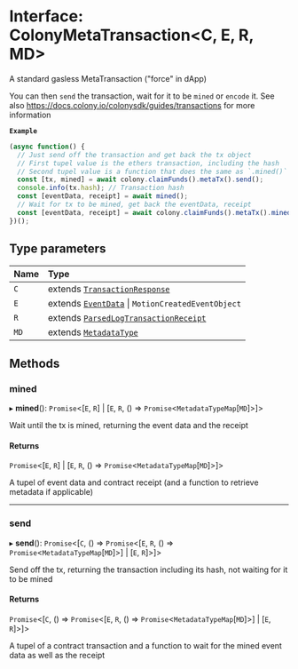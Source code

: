 # Interface: ColonyMetaTransaction<C, E, R, MD\>

A standard gasless MetaTransaction ("force" in dApp)

You can then `send` the transaction, wait for it to be `mined` or `encode` it.
See also https://docs.colony.io/colonysdk/guides/transactions for more information

**`Example`**

```typescript
(async function() {
  // Just send off the transaction and get back the tx object
  // First tupel value is the ethers transaction, including the hash
  // Second tupel value is a function that does the same as `.mined()` below
  const [tx, mined] = await colony.claimFunds().metaTx().send();
  console.info(tx.hash); // Transaction hash
  const [eventData, receipt] = await mined();
  // Wait for tx to be mined, get back the eventData, receipt
  const [eventData, receipt] = await colony.claimFunds().metaTx().mined();
})();
```

## Type parameters

| Name | Type |
| :------ | :------ |
| `C` | extends [`TransactionResponse`](TransactionResponse.md) |
| `E` | extends [`EventData`](EventData.md) \| `MotionCreatedEventObject` |
| `R` | extends [`ParsedLogTransactionReceipt`](ParsedLogTransactionReceipt.md) |
| `MD` | extends [`MetadataType`](../enums/MetadataType.md) |

## Methods

### mined

▸ **mined**(): `Promise`<[`E`, `R`] \| [`E`, `R`, () => `Promise`<`MetadataTypeMap`[`MD`]\>]\>

Wait until the tx is mined, returning the event data and the receipt

#### Returns

`Promise`<[`E`, `R`] \| [`E`, `R`, () => `Promise`<`MetadataTypeMap`[`MD`]\>]\>

A tupel of event data and contract receipt (and a function to retrieve metadata if applicable)

___

### send

▸ **send**(): `Promise`<[`C`, () => `Promise`<[`E`, `R`, () => `Promise`<`MetadataTypeMap`[`MD`]\>] \| [`E`, `R`]\>]\>

Send off the tx, returning the transaction including its hash, not waiting for it to be mined

#### Returns

`Promise`<[`C`, () => `Promise`<[`E`, `R`, () => `Promise`<`MetadataTypeMap`[`MD`]\>] \| [`E`, `R`]\>]\>

A tupel of a contract transaction and a function to wait for the mined event data as well as the receipt
